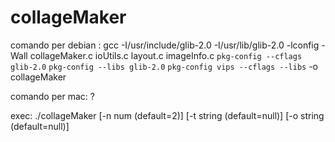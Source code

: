 # collageMaker

comando per debian :
		gcc -I/usr/include/glib-2.0 -I/usr/lib/glib-2.0 -lconfig -Wall collageMaker.c ioUtils.c layout.c imageInfo.c `pkg-config --cflags glib-2.0` `pkg-config --libs glib-2.0` `pkg-config vips --cflags --libs` -o collageMaker

comando per mac:
		?

exec:
		./collageMaker [-n num (default=2)] [-t string (default=null)] [-o string (default=null)]

